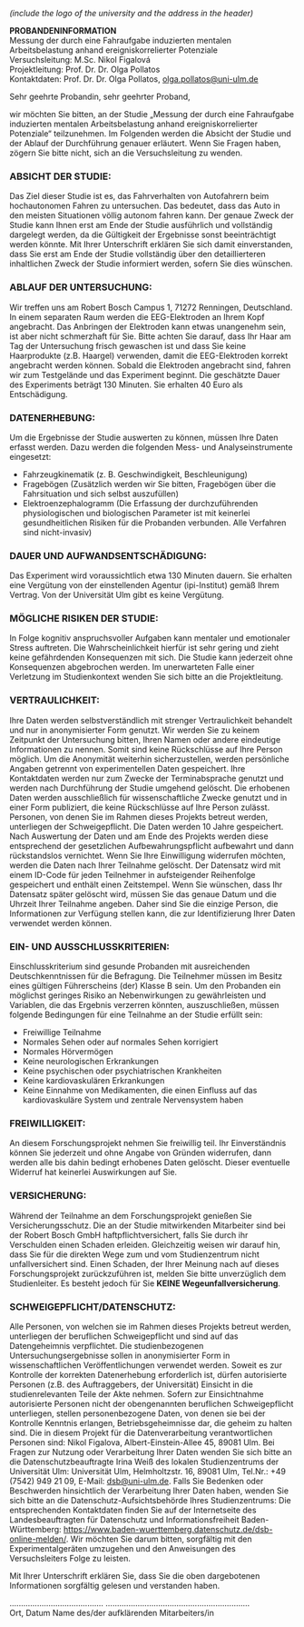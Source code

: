 *(include the logo of the university and the address in the header)*

**PROBANDENINFORMATION**  
Messung der durch eine Fahraufgabe induzierten mentalen Arbeitsbelastung anhand ereigniskorrelierter Potenziale  
Versuchsleitung: M.Sc. Nikol Figalová  
Projektleitung: Prof. Dr. Dr. Olga Pollatos  
Kontaktdaten: Prof. Dr. Dr. Olga Pollatos, olga.pollatos@uni-ulm.de

Sehr geehrte Probandin, sehr geehrter Proband,

wir möchten Sie bitten, an der Studie „Messung der durch eine Fahraufgabe induzierten mentalen Arbeitsbelastung anhand ereigniskorrelierter Potenziale“ teilzunehmen. Im Folgenden werden die Absicht der Studie und der Ablauf der Durchführung genauer erläutert. Wenn Sie Fragen haben, zögern Sie bitte nicht, sich an die Versuchsleitung zu wenden.

### ABSICHT DER STUDIE:
Das Ziel dieser Studie ist es, das Fahrverhalten von Autofahrern beim hochautonomen Fahren zu untersuchen. Das bedeutet, dass das Auto in den meisten Situationen völlig autonom fahren kann. Der genaue Zweck der Studie kann Ihnen erst am Ende der Studie ausführlich und vollständig dargelegt werden, da die Gültigkeit der Ergebnisse sonst beeinträchtigt werden könnte. Mit Ihrer Unterschrift erklären Sie sich damit einverstanden, dass Sie erst am Ende der Studie vollständig über den detaillierteren inhaltlichen Zweck der Studie informiert werden, sofern Sie dies wünschen.

### ABLAUF DER UNTERSUCHUNG:
Wir treffen uns am Robert Bosch Campus 1, 71272 Renningen, Deutschland. In einem separaten Raum werden die EEG-Elektroden an Ihrem Kopf angebracht. Das Anbringen der Elektroden kann etwas unangenehm sein, ist aber nicht schmerzhaft für Sie. Bitte achten Sie darauf, dass Ihr Haar am Tag der Untersuchung frisch gewaschen ist und dass Sie keine Haarprodukte (z.B. Haargel) verwenden, damit die EEG-Elektroden korrekt angebracht werden können. Sobald die Elektroden angebracht sind, fahren wir zum Testgelände und das Experiment beginnt. Die geschätzte Dauer des Experiments beträgt 130 Minuten. Sie erhalten 40 Euro als Entschädigung.

### DATENERHEBUNG:
Um die Ergebnisse der Studie auswerten zu können, müssen Ihre Daten erfasst werden. Dazu werden die folgenden Mess- und Analyseinstrumente eingesetzt:  
- Fahrzeugkinematik (z. B. Geschwindigkeit, Beschleunigung)  
- Fragebögen (Zusätzlich werden wir Sie bitten, Fragebögen über die Fahrsituation und sich selbst auszufüllen)  
- Elektroenzephalogramm (Die Erfassung der durchzuführenden physiologischen und biologischen Parameter ist mit keinerlei gesundheitlichen Risiken für die Probanden verbunden. Alle Verfahren sind nicht-invasiv)  

### DAUER UND AUFWANDSENTSCHÄDIGUNG:
Das Experiment wird voraussichtlich etwa 130 Minuten dauern. Sie erhalten eine Vergütung von der einstellenden Agentur (ipi-Institut) gemäß Ihrem Vertrag. Von der Universität Ulm gibt es keine Vergütung.

### MÖGLICHE RISIKEN DER STUDIE:
In Folge kognitiv anspruchsvoller Aufgaben kann mentaler und emotionaler Stress auftreten. Die Wahrscheinlichkeit hierfür ist sehr gering und zieht keine gefährdenden Konsequenzen mit sich. Die Studie kann jederzeit ohne Konsequenzen abgebrochen werden. Im unerwarteten Falle einer Verletzung im Studienkontext wenden Sie sich bitte an die Projektleitung.

### VERTRAULICHKEIT:
Ihre Daten werden selbstverständlich mit strenger Vertraulichkeit behandelt und nur in anonymisierter Form genutzt. Wir werden Sie zu keinem Zeitpunkt der Untersuchung bitten, Ihren Namen oder andere eindeutige Informationen zu nennen. Somit sind keine Rückschlüsse auf Ihre Person möglich. Um die Anonymität weiterhin sicherzustellen, werden persönliche Angaben getrennt von experimentellen Daten gespeichert. Ihre Kontaktdaten werden nur zum Zwecke der Terminabsprache genutzt und werden nach Durchführung der Studie umgehend gelöscht. Die erhobenen Daten werden ausschließlich für wissenschaftliche Zwecke genutzt und in einer Form publiziert, die keine Rückschlüsse auf Ihre Person zulässt. Personen, von denen Sie im Rahmen dieses Projekts betreut werden, unterliegen der Schweigepflicht. Die Daten werden 10 Jahre gespeichert. Nach Auswertung der Daten und am Ende des Projekts werden diese entsprechend der gesetzlichen Aufbewahrungspflicht aufbewahrt und dann rückstandslos vernichtet. Wenn Sie Ihre Einwilligung widerrufen möchten, werden die Daten nach Ihrer Teilnahme gelöscht. Der Datensatz wird mit einem ID-Code für jeden Teilnehmer in aufsteigender Reihenfolge gespeichert und enthält einen Zeitstempel. Wenn Sie wünschen, dass Ihr Datensatz später gelöscht wird, müssen Sie das genaue Datum und die Uhrzeit Ihrer Teilnahme angeben. Daher sind Sie die einzige Person, die Informationen zur Verfügung stellen kann, die zur Identifizierung Ihrer Daten verwendet werden können.

### EIN- UND AUSSCHLUSSKRITERIEN:
Einschlusskriterium sind gesunde Probanden mit ausreichenden Deutschkenntnissen für die Befragung. Die Teilnehmer müssen im Besitz eines gültigen Führerscheins (der) Klasse B sein. Um den Probanden ein möglichst geringes Risiko an Nebenwirkungen zu gewährleisten und Variablen, die das Ergebnis verzerren könnten, auszuschließen, müssen folgende Bedingungen für eine Teilnahme an der Studie erfüllt sein:  
- Freiwillige Teilnahme  
- Normales Sehen oder auf normales Sehen korrigiert  
- Normales Hörvermögen  
- Keine neurologischen Erkrankungen  
- Keine psychischen oder psychiatrischen Krankheiten  
- Keine kardiovaskulären Erkrankungen  
- Keine Einnahme von Medikamenten, die einen Einfluss auf das kardiovaskuläre System und zentrale Nervensystem haben  

### FREIWILLIGKEIT:
An diesem Forschungsprojekt nehmen Sie freiwillig teil. Ihr Einverständnis können Sie jederzeit und ohne Angabe von Gründen widerrufen, dann werden alle bis dahin bedingt erhobenes Daten gelöscht. Dieser eventuelle Widerruf hat keinerlei Auswirkungen auf Sie.

### VERSICHERUNG:
Während der Teilnahme an dem Forschungsprojekt genießen Sie Versicherungsschutz. Die an der Studie mitwirkenden Mitarbeiter sind bei der Robert Bosch GmbH haftpflichtversichert, falls Sie durch ihr Verschulden einen Schaden erleiden. Gleichzeitig weisen wir darauf hin, dass Sie für die direkten Wege zum und vom Studienzentrum nicht unfallversichert sind. Einen Schaden, der Ihrer Meinung nach auf dieses Forschungsprojekt zurückzuführen ist, melden Sie bitte unverzüglich dem Studienleiter. Es besteht jedoch für Sie **KEINE Wegeunfallversicherung**.

### SCHWEIGEPFLICHT/DATENSCHUTZ:
Alle Personen, von welchen sie im Rahmen dieses Projekts betreut werden, unterliegen der beruflichen Schweigepflicht und sind auf das Datengeheimnis verpflichtet. Die studienbezogenen Untersuchungsergebnisse sollen in anonymisierter Form in wissenschaftlichen Veröffentlichungen verwendet werden. Soweit es zur Kontrolle der korrekten Datenerhebung erforderlich ist, dürfen autorisierte Personen (z.B. des Auftraggebers, der Universität) Einsicht in die studienrelevanten Teile der Akte nehmen. Sofern zur Einsichtnahme autorisierte Personen nicht der obengenannten beruflichen Schweigepflicht unterliegen, stellen personenbezogene Daten, von denen sie bei der Kontrolle Kenntnis erlangen, Betriebsgeheimnisse dar, die geheim zu halten sind. Die in diesem Projekt für die Datenverarbeitung verantwortlichen Personen sind: Nikol Figalova, Albert-Einstein-Allee 45, 89081 Ulm. Bei Fragen zur Nutzung oder Verarbeitung Ihrer Daten wenden Sie sich bitte an die Datenschutzbeauftragte Irina Weiß des lokalen Studienzentrums der Universität Ulm: Universität Ulm, Helmholtzstr. 16, 89081 Ulm, Tel.Nr.: +49 (7542) 949 21 09, E-Mail: dsb@uni-ulm.de. Falls Sie Bedenken oder Beschwerden hinsichtlich der Verarbeitung Ihrer Daten haben, wenden Sie sich bitte an die Datenschutz-Aufsichtsbehörde Ihres Studienzentrums: Die entsprechenden Kontaktdaten finden Sie auf der Internetseite des Landesbeauftragten für Datenschutz und Informationsfreiheit Baden-Württemberg: https://www.baden-wuerttemberg.datenschutz.de/dsb-online-melden/. Wir möchten Sie darum bitten, sorgfältig mit den Experimentalgeräten umzugehen und den Anweisungen des Versuchsleiters Folge zu leisten.

Mit Ihrer Unterschrift erklären Sie, dass Sie die oben dargebotenen Informationen sorgfältig gelesen und verstanden haben.

.........................................   ...............................................................  
Ort, Datum Name des/der aufklärenden Mitarbeiters/in

